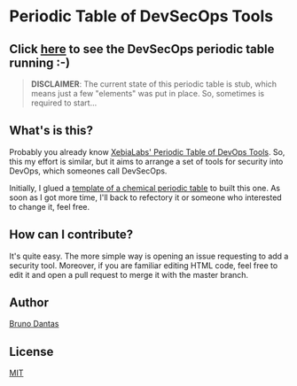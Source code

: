 # Periodic Table of DevSecOps Tools

## Click [here](https://htmlpreview.github.io/?https://github.com/b-dantas/devsecops-periodictable/blob/master/index.htm) to see the DevSecOps periodic table running :-)
> **DISCLAIMER**: The current state of this periodic table is stub, which means just a few "elements" was put in place. So, sometimes is required to start...

## What's is this?
Probably you already know [XebiaLabs' Periodic Table of DevOps Tools](https://xebialabs.com/periodic-table-of-devops-tools/). So, this my effort is similar, but it aims to arrange a set of tools for security into DevOps, which someones call DevSecOps.

Initially, I glued a [template of a chemical periodic table](http://cssdeck.com/labs/periodic-table/) to built this one. As soon as I got more time, I'll back to refectory it or someone who interested to change it, feel free.

## How can I contribute?
It's quite easy. The more simple way is opening an issue requesting to add a security tool. Moreover, if you are familiar editing HTML code, feel free to edit it and open a pull request to merge it with the master branch.

## Author
[Bruno Dantas](https://www.linkedin.com/in/bdantas/)

## License
[MIT](/LICENSE)
